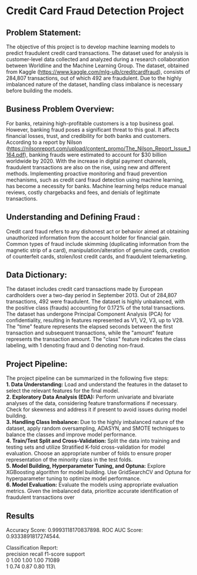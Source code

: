 # Credit Card Fraud Detection Project

## Problem Statement:  
The objective of this project is to develop machine learning models to predict fraudulent credit card transactions. The dataset used for analysis is customer-level data collected and analyzed during a research collaboration between Worldline and the Machine Learning Group. The dataset, obtained from Kaggle (https://www.kaggle.com/mlg-ulb/creditcardfraud), consists of 284,807 transactions, out of which 492 are fraudulent. Due to the highly imbalanced nature of the dataset, handling class imbalance is necessary before building the models.

## Business Problem Overview:  
For banks, retaining high-profitable customers is a top business goal. However, banking fraud poses a significant threat to this goal. It affects financial losses, trust, and credibility for both banks and customers. According to a report by Nilson (https://nilsonreport.com/upload/content_promo/The_Nilson_Report_Issue_1164.pdf), banking frauds were estimated to account for $30 billion worldwide by 2020. With the increase in digital payment channels, fraudulent transactions are also on the rise, using new and different methods. Implementing proactive monitoring and fraud prevention mechanisms, such as credit card fraud detection using machine learning, has become a necessity for banks. Machine learning helps reduce manual reviews, costly chargebacks and fees, and denials of legitimate transactions.

## Understanding and Defining Fraud :    
Credit card fraud refers to any dishonest act or behavior aimed at obtaining unauthorized information from the account holder for financial gain. Common types of fraud include skimming (duplicating information from the magnetic strip of a card), manipulation/alteration of genuine cards, creation of counterfeit cards, stolen/lost credit cards, and fraudulent telemarketing.

## Data Dictionary:  
  
The dataset includes credit card transactions made by European cardholders over a two-day period in September 2013. Out of 284,807 transactions, 492 were fraudulent. The dataset is highly unbalanced, with the positive class (frauds) accounting for 0.172% of the total transactions. The dataset has undergone Principal Component Analysis (PCA) for confidentiality, resulting in features represented as V1, V2, V3, up to V28. The "time" feature represents the elapsed seconds between the first transaction and subsequent transactions, while the "amount" feature represents the transaction amount. The "class" feature indicates the class labeling, with 1 denoting fraud and 0 denoting non-fraud.

## Project Pipeline:  

The project pipeline can be summarized in the following five steps:    
**1. Data Understanding:** Load and understand the features in the dataset to select the relevant features for the final model.  
**2. Exploratory Data Analysis (EDA):** Perform univariate and bivariate analyses of the data, considering feature transformations if necessary. Check for skewness and address it if present to avoid issues during model building.  
**3. Handling Class Imbalance:** Due to the highly imbalanced nature of the dataset, apply random oversampling, ADASYN, and SMOTE techniques to balance the classes and improve model performance.  
**4. Train/Test Split and Cross-Validation:** Split the data into training and testing sets and utilize Stratified K-fold cross-validation for model evaluation. Choose an appropriate number of folds to ensure proper representation of the minority class in the test folds.  
**5. Model Building, Hyperparameter Tuning, and Optuna:** Explore XGBoosting algorithm for model building. Use GridSearchCV and Optuna for hyperparameter tuning to optimize model performance.  
**6. Model Evaluation:** Evaluate the models using appropriate evaluation metrics. Given the imbalanced data, prioritize accurate identification of fraudulent transactions over

## Results 
Accuracy Score:  0.9993118170837898.
ROC AUC Score:  0.9333891817274544.

Classification Report:\
    precision    recall  f1-score   support\
0       1.00      1.00      1.00     71089\
1       0.74      0.87      0.80       113\